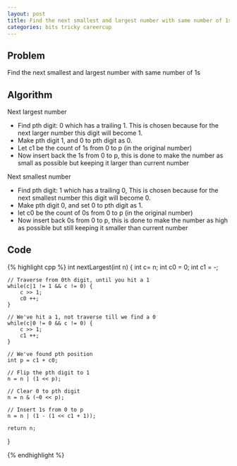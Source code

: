 ```yaml
---
layout: post
title: Find the next smallest and largest number with same number of 1s
categories: bits tricky careercup
---
```


## Problem
Find the next smallest and largest number with same number of 1s

## Algorithm
Next largest number

- Find pth digit: 0 which has a trailing 1. This is chosen because for the next larger number this digit will become 1.
- Make pth digit 1, and 0 to pth digit as 0.
- Let c1 be the count of 1s from 0 to p (in the original number)
- Now insert back the 1s from 0 to p, this is done to make the number as small as possible but keeping it larger than current number

Next smallest number

- Find pth digit: 1 which has a trailing 0, This is chosen because for the next smallest number this digit will become 0.
- Make pth digit 0, and set 0 to pth digit as 1.
- let c0 be the count of 0s from 0 to p (in the original number)
- Now insert back 0s from 0 to p, this is done to make the number as high as possible but still keeping it smaller than current number

## Code
{% highlight cpp %}
int nextLargest(int n) {
	int c= n;
	int c0 = 0;
	int c1 = -;
	
	// Traverse from 0th digit, until you hit a 1
	while(c|1 != 1 && c != 0) {
		c >> 1;
		c0 ++;
	}
	
	// We've hit a 1, not traverse till we find a 0
	while(c|0 != 0 && c != 0) {
		c >> 1;
		c1 ++;
	}
	
	// We've found pth position
	int p = c1 + c0;
	
	// Flip the pth digit to 1
	n = n | (1 << p);
	
	// Clear 0 to pth digit
	n = n & (~0 << p);
	
	// Insert 1s from 0 to p
	n = n | (1 - (1 << c1 + 1));
	
	return n;
}

{% endhighlight %}